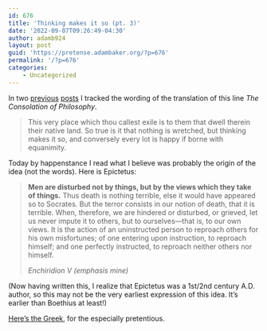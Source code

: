```yaml
---
id: 676
title: 'Thinking makes it so (pt. 3)'
date: '2022-09-07T09:26:49-04:30'
author: adamb924
layout: post
guid: 'https://pretense.adambaker.org/?p=676'
permalink: '/?p=676'
categories:
    - Uncategorized
---
```


In two [previous](https://pretense.adambaker.org/?p=633) [posts](https://pretense.adambaker.org/?p=665) I tracked the wording of the translation of this line *The Consolation of Philosophy*.

> This very place which thou callest exile is to them that dwell therein their native land. So true is it that nothing is wretched, but thinking makes it so, and conversely every lot is happy if borne with equanimity.

Today by happenstance I read what I believe was probably the origin of the idea (not the words). Here is Epictetus:

> **Men are disturbed not by things, but by the views which they take of things.** Thus death is nothing terrible, else it would have appeared so to Socrates. But the terror consists in our notion of death, that it is terrible. When, therefore, we are hindered or disturbed, or grieved, let us never impute it to others, but to ourselves—that is, to our own views. It is the action of an uninstructed person to reproach others for his own misfortunes; of one entering upon instruction, to reproach himself; and one perfectly instructed, to reproach neither others nor himself.
> 
> <cite>Enchiridion V (emphasis mine)</cite>

(Now having written this, I realize that Epictetus was a 1st/2nd century A.D. author, so this may not be the very earliest expression of this idea. It’s earlier than Boethius at least!)

[Here’s the Greek](https://www.perseus.tufts.edu/hopper/text?doc=Perseus%3Atext%3A1999.01.0235%3Atext%3Denc%3Achapter%3D5), for the especially pretentious.